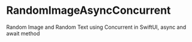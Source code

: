 # RandomImageAsyncConcurrent
Random Image and Random Text using Concurrent in SwiftUI, async and await method
